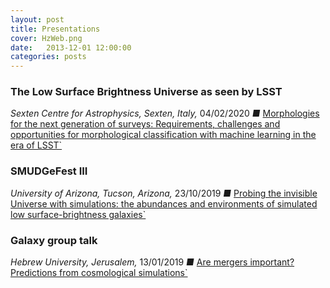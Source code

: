 ```yaml
---
layout: post
title: Presentations
cover: HzWeb.png
date:   2013-12-01 12:00:00
categories: posts
---
```


### The Low Surface Brightness Universe as seen by LSST 
*Sexten Centre for Astrophysics, Sexten, Italy,* 04/02/2020 *&#9632;* [Morphologies for the next generation of surveys: Requirements, challenges and opportunities for morphological classification with machine learning in the era of LSST`](/files/SextenCFA_04_Feb_2020.pdf)

### SMUDGeFest III
*University of Arizona, Tucson, Arizona,* 23/10/2019 *&#9632;* [Probing the invisible Universe with simulations: the abundances and environments of simulated low surface-brightness galaxies`](/files/UniversityofArizona_Oct_23_2019.pdf)

### Galaxy group talk
*Hebrew University, Jerusalem,* 13/01/2019 *&#9632;* [Are mergers important? Predictions from cosmological simulations`](/files/Jerusalem_13_Jan_2019.pdf)